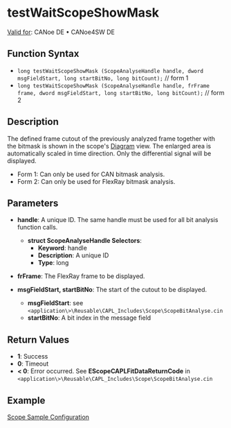# testWaitScopeShowMask

[Valid for](../../../Shared/FeatureAvailability.md): CANoe DE • CANoe4SW DE

## Function Syntax

- `long testWaitScopeShowMask (ScopeAnalyseHandle handle, dword msgFieldStart, long startBitNo, long bitCount);` // form 1
- `long testWaitScopeShowMask (ScopeAnalyseHandle handle, frFrame frame, dword msgFieldStart, long startBitNo, long bitCount);` // form 2

## Description

The defined frame cutout of the previously analyzed frame together with the bitmask is shown in the scope's [Diagram](../../../CANoeCANalyzer/SCOPE/ScopeDiagram.md) view. The enlarged area is automatically scaled in time direction. Only the differential signal will be displayed.

- Form 1: Can only be used for CAN bitmask analysis.
- Form 2: Can only be used for FlexRay bitmask analysis.

## Parameters

- **handle**: A unique ID. The same handle must be used for all bit analysis function calls.
  - **struct ScopeAnalyseHandle Selectors**:
    - **Keyword**: handle
    - **Description**: A unique ID
    - **Type**: long

- **frFrame**: The FlexRay frame to be displayed.

- **msgFieldStart, startBitNo**: The start of the cutout to be displayed.
  - **msgFieldStart**: see `<application\>\Reusable\CAPL_Includes\Scope\ScopeBitAnalyse.cin`
  - **startBitNo**: A bit index in the message field

## Return Values

- **1**: Success
- **0**: Timeout
- **\< 0**: Error occurred. See **EScopeCAPLFitDataReturnCode** in `<application\>\Reusable\CAPL_Includes\Scope\ScopeBitAnalyse.cin`

## Example

[Scope Sample Configuration](../../../SampConf/CAN/CANoe/Scope/BitmaskAnalysisCAN.md)
